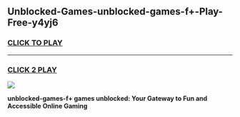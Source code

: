 
## Unblocked-Games-unblocked-games-f+-Play-Free-y4yj6
<h3>
<a href="https://premium76.site?title=unblocked-games-f+&ref=23A">CLICK TO PLAY</a></h3>
<hr>

<h3>
<a href="https://premium76.site?title=unblocked-games-f+&ref=23A">CLICK 2 PLAY</a>
  
</h3>

<a href="https://premium76.site?title=unblocked-games-f+&ref=23A"><img src="https://clearcache.store/games.png"></a>


**unblocked-games-f+ games unblocked: Your Gateway to Fun and Accessible Online Gaming**
